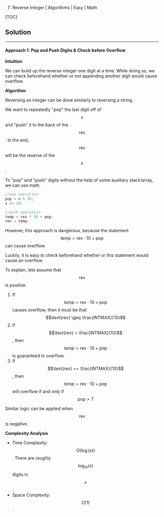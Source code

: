 7. Reverse Integer | Algorithms | Easy | Math

[TOC]

## Solution
---

#### Approach 1: Pop and Push Digits & Check before Overflow

**Intuition**

We can build up the reverse integer one digit at a time.
While doing so, we can check beforehand whether or not appending another digit would cause overflow.

**Algorithm**

Reversing an integer can be done similarly to reversing a string.

We want to repeatedly "pop" the last digit off of $$x$$ and "push" it to the back of the $$\text{rev}$$. In the end, $$\text{rev}$$ will be the reverse of the $$x$$.

To "pop" and "push" digits without the help of some auxiliary stack/array, we can use math.

```cpp
//pop operation:
pop = x % 10;
x /= 10;

//push operation:
temp = rev * 10 + pop;
rev = temp;
```

However, this approach is dangerous, because the statement $$\text{temp} = \text{rev} \cdot 10 + \text{pop}$$ can cause overflow.

Luckily, it is easy to check beforehand whether or this statement would cause an overflow.

To explain, lets assume that $$\text{rev}$$ is positive.

1. If $$temp = \text{rev} \cdot 10 + \text{pop}$$ causes overflow, then it must be that $$\text{rev} \geq \frac{INTMAX}{10}$$
2. If $$\text{rev} > \frac{INTMAX}{10}$$, then $$temp = \text{rev} \cdot 10 + \text{pop}$$ is guaranteed to overflow.
3. If $$\text{rev} == \frac{INTMAX}{10}$$, then $$temp = \text{rev} \cdot 10 + \text{pop}$$ will overflow if and only if $$\text{pop} > 7$$

Similar logic can be applied when $$\text{rev}$$ is negative.



**Complexity Analysis**

* Time Complexity: $$O(\log(x))$$. There are roughly $$\log_{10}(x)$$ digits in $$x$$.
* Space Complexity: $$O(1)$$.

